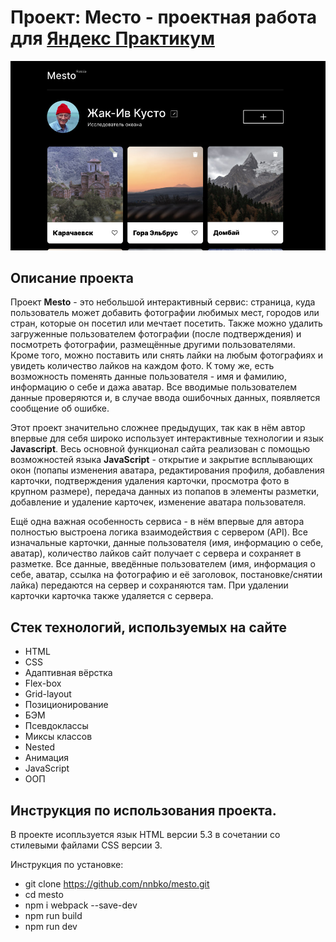 # Проект: Место - проектная работа для [Яндекс Практикум](https://practicum.yandex.ru/)
![Скриншот 04-03-2023 124216](https://github.com/nnbko/react-mesto-api-full-gha/blob/main/frontend/src/images/photo_2024-05-15_16-49-27.jpg)

## Описание проекта
Проект **Mesto** - это небольшой интерактивный сервис: страница, куда пользователь может добавить фотографии любимых мест, городов или стран, которые он посетил или мечтает посетить. Также можно удалить загруженные пользователем фотографии (после подтверждения) и посмотреть фотографии, размещённые другими пользователями. Кроме того, можно поставить или снять лайки на любым фотографиях и увидеть количество лайков на каждом фото. К тому же, есть возможность поменять данные пользователя - имя и фамилию, информацию о себе и дажа аватар. Все вводимые пользователем данные проверяются и, в случае ввода ошибочных данных, появляется сообщение об ошибке.

Этот проект значительно сложнее предыдущих, так как в нём автор впервые для себя широко использует интерактивные технологии и язык **Javascript**. Весь основной функционал сайта реализован с помощью возможностей языка **JavaScript** - открытие и закрытие всплывающих окон (попапы изменения аватара, редактирования профиля, добавления карточки, подтверждения удаления карточки, просмотра фото в крупном размере), передача данных из попапов в элементы разметки, добавление и удаление карточек, изменение аватара пользователя.

Ещё одна важная особенность сервиса - в нём впервые для автора полностью выстроена логика взаимодействия с сервером (API). Все изначальные карточки, данные пользователя (имя, информацию о себе, аватар), количество лайков сайт получает с сервера и сохраняет в разметке. Все данные, введённые пользователем (имя, информация о себе, аватар, ссылка на фотографию и её заголовок, постановке/снятии лайка) передаются на сервер и сохраняются там. При удалении карточки карточка также удаляется с сервера.  

## Стек технологий, используемых на сайте
* HTML
* CSS
* Адаптивная вёрстка
* Flex-box
* Grid-layout
* Позиционирование
* БЭМ
* Псевдоклассы
* Миксы классов
* Nested 
* Анимация
* JavaScript
* ООП

## Инструкция по использования проекта.  
В проекте исопльзуется язык HTML версии 5.3 в сочетании со стилевыми файлами CSS версии 3.

Инструкция по установке:
* git clone https://github.com/nnbko/mesto.git
* cd mesto
* npm i webpack --save-dev
* npm run build
* npm run dev



